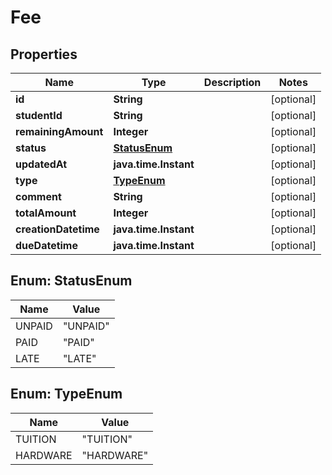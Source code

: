 

# Fee


## Properties

Name | Type | Description | Notes
------------ | ------------- | ------------- | -------------
**id** | **String** |  |  [optional]
**studentId** | **String** |  |  [optional]
**remainingAmount** | **Integer** |  |  [optional]
**status** | [**StatusEnum**](#StatusEnum) |  |  [optional]
**updatedAt** | **java.time.Instant** |  |  [optional]
**type** | [**TypeEnum**](#TypeEnum) |  |  [optional]
**comment** | **String** |  |  [optional]
**totalAmount** | **Integer** |  |  [optional]
**creationDatetime** | **java.time.Instant** |  |  [optional]
**dueDatetime** | **java.time.Instant** |  |  [optional]



## Enum: StatusEnum

Name | Value
---- | -----
UNPAID | &quot;UNPAID&quot;
PAID | &quot;PAID&quot;
LATE | &quot;LATE&quot;



## Enum: TypeEnum

Name | Value
---- | -----
TUITION | &quot;TUITION&quot;
HARDWARE | &quot;HARDWARE&quot;



